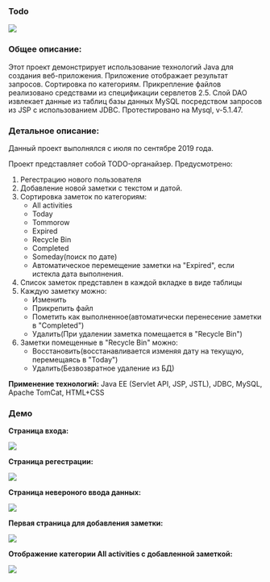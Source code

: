 ### Todo

![](http://images.vfl.ru/ii/1580902651/d4727dfb/29449027_m.png)

### Общее описание:

Этот проект демонстрирует использование технологий Java для создания веб-приложения. Приложение 
отображает результат запросов. Сортировка по категориям. Прикрепление файлов реализовано средствами 
из спецификации сервлетов 2.5. Слой DAO извлекает данные из таблиц базы данных MySQL посредством 
запросов из JSP с использованием JDBC. Протестировано на Mysql, v-5.1.47. 

### Детальное описание:

Данный проект выполнялся с июля по сентябре 2019 года.

Проект представляет собой TODO-органайзер. Предусмотрено:

1. Регестрацию нового пользователя
2. Добавление новой заметки с текстом и датой.
3.  Сортировка заметок по категориям: 
	- All activities
	- Today
	- Tommorow
	- Expired
	- Recycle Bin
	- Completed
	- Someday(поиск по дате)
	- Автоматическое перемещение заметки на "Expired", если истекла дата выполнения.
4. Список заметок представлен в каждой вкладке в виде таблицы
5. Каждую заметку можно:
	 - Изменить
	 - Прикрепить файл
	 - Пометить как выполненное(автоматически перенесение заметки в "Completed")
	 - Удалить(При удалении заметка помещается в "Recycle Bin")
6. Заметки помещенные в "Recycle Bin" можно:
	 - Восстановить(восстанавливается изменяя дату на текущую, перемещаясь в "Today")
	 - Удалить(Безвозвратное удаление из БД)

**Применение технологий:**
Java EE (Servlet API, JSP, JSTL), JDBC, MySQL, Apache TomCat, HTML+CSS

### Демо

**Страница входа:**

![](http://images.vfl.ru/ii/1580902627/b3f9acdf/29449023_m.png)

**Страница регестрации:**

![](http://images.vfl.ru/ii/1580902634/1e8f3bd4/29449024_m.png)

**Страница невероного ввода данных:**

![](http://images.vfl.ru/ii/1580902642/43a28689/29449026_m.png)

**Первая страница для добавления заметки:**

![](http://images.vfl.ru/ii/1580902651/d4727dfb/29449027_m.png)

**Отображение категории All activities с добавленной заметкой:**

![](http://images.vfl.ru/ii/1580902657/8acebc05/29449029_m.png)
